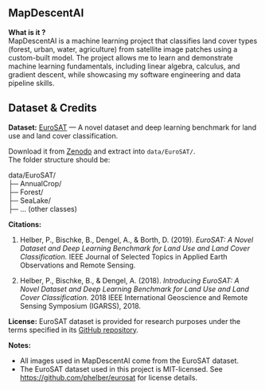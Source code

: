 ## MapDescentAI

**What is it ?**  
MapDescentAI is a machine learning project that classifies land cover types (forest, urban, water, agriculture) from satellite image patches using a custom-built model. The project allows me to learn and demonstrate machine learning fundamentals, including linear algebra, calculus, and gradient descent, while showcasing my software engineering and data pipeline skills.

## Dataset & Credits

**Dataset:** [EuroSAT](https://github.com/phelber/eurosat) — A novel dataset and deep learning benchmark for land use and land cover classification. 

Download it from [Zenodo](https://zenodo.org/record/2543456) and extract into `data/EuroSAT/`.  
The folder structure should be:

data/EuroSAT/  
├─ AnnualCrop/  
├─ Forest/  
├─ SeaLake/  
├─ ... (other classes)

**Citations:**  
1. Helber, P., Bischke, B., Dengel, A., & Borth, D. (2019). *EuroSAT: A Novel Dataset and Deep Learning Benchmark for Land Use and Land Cover Classification.* IEEE Journal of Selected Topics in Applied Earth Observations and Remote Sensing.  

2. Helber, P., Bischke, B., & Dengel, A. (2018). *Introducing EuroSAT: A Novel Dataset and Deep Learning Benchmark for Land Use and Land Cover Classification.* 2018 IEEE International Geoscience and Remote Sensing Symposium (IGARSS), 2018.


**License:** EuroSAT dataset is provided for research purposes under the terms specified in its [GitHub repository](https://github.com/phelber/eurosat).  

**Notes:**  
- All images used in MapDescentAI come from the EuroSAT dataset.  
- The EuroSAT dataset used in this project is MIT-licensed. See https://github.com/phelber/eurosat for license details.